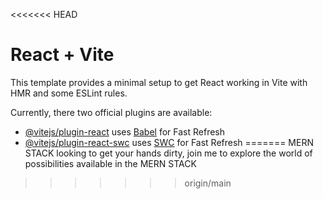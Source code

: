 <<<<<<< HEAD
# React + Vite

This template provides a minimal setup to get React working in Vite with HMR and some ESLint rules.

Currently, there two official plugins are available:

- [@vitejs/plugin-react](https://github.com/vitejs/vite-plugin-react/blob/main/packages/plugin-react/README.md) uses [Babel](https://babeljs.io/) for Fast Refresh
- [@vitejs/plugin-react-swc](https://github.com/vitejs/vite-plugin-react-swc) uses [SWC](https://swc.rs/) for Fast Refresh
=======
MERN STACK
looking to get your hands dirty, join me to explore the world of possibilities available in the MERN STACK
>>>>>>> origin/main
